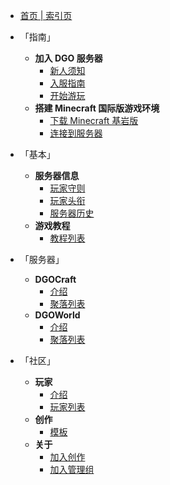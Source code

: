 <!-- docs/_sidebar.md -->

  - [首页 | 索引页](index.md)

- 「指南」

  - **加入 DGO 服务器**
    - [新人须知](guide/join/notice.md)
    - [入服指南](guide/join/guide.md)
    - [开始游玩](guide/join/started.md)
  - **搭建 Minecraft 国际版游戏环境**
    - [下载 Minecraft 基岩版](guide/international/download.md)
    - [连接到服务器](guide/international/linkServer.md)

- 「基本」

  - **服务器信息**
    - [玩家守则](basic/information/rules.md)
    - [玩家头衔](basic/information/playerTitle.md)
    - [服务器历史](basic/information/DGOHistory.md) 
  - **游戏教程**
    - [教程列表](basic/tutorial/list.md) 

- 「服务器」

  - **DGOCraft**
    - [介绍](server/dgoCraft/introduce.md)
    - [聚落列表](server/dgoCraft/list.md)
  - **DGOWorld**
    - [介绍](server/dgoWorld/introduce.md)
    - [聚落列表](server/dgoWorld/list.md)

- 「社区」

  - **玩家** 
    - [介绍](community/player/introduce.md)
    - [玩家列表](community/player/list.md)
  - **创作**
    - [模板](community/creation/template.md)
  - **关于**
    - [加入创作](community/about/joinCreation.md)
    - [加入管理组](community/about/joinManagement.md)
